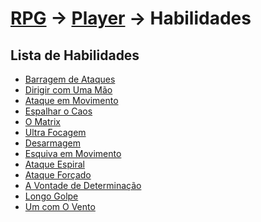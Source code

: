 # [RPG](../../RPG.md) -> [Player](../Player.md) -> Habilidades

## Lista de Habilidades

- [Barragem de Ataques](./Habilidades/Barragem-de-Ataques.md)  
- [Dirigir com Uma Mão]()  
- [Ataque em Movimento]()  
- [Espalhar o Caos]()  
- [O Matrix]()  
- [Ultra Focagem]()  
- [Desarmagem]()  
- [Esquiva em Movimento]()  
- [Ataque Espiral]()  
- [Ataque Forçado]()  
- [A Vontade de Determinação]()  
- [Longo Golpe]()  
- [Um com O Vento]()
